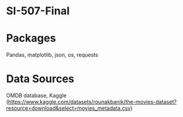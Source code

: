 # SI-507-Final

# Packages 
Pandas, matplotlib, json, os, requests

# Data Sources
OMDB database, Kaggle (https://www.kaggle.com/datasets/rounakbanik/the-movies-dataset?resource=download&select=movies_metadata.csv)

